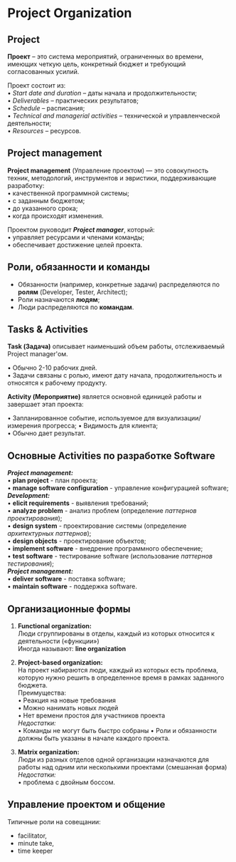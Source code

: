 # Project Organization

## Project
**Проект** – это система мероприятий, ограниченных во времени, имеющих четкую
цель, конкретный бюджет и требующий согласованных усилий.

Проект состоит из: <br>
• *Start date and duration* – даты начала и продолжительности; <br>
• *Deliverables* – практических результатов; <br>
• *Schedule* – расписания; <br>
• *Technical and managerial activities* – технической и управленческой деятельности; <br>
• *Resources* – ресурсов.<br>

## Project management
**Project management** (Управление проектом) — это совокупность техник, 
методологий, инструментов и
эвристики, поддерживающие разработку: <br>
• качественной программной системы; <br> 
• c заданным бюджетом; <br>
• до указанного срока; <br>
• когда происходят изменения.

Проектом руководит ***Project manager***, который: <br>
• управляет ресурсами и членами команды; <br>
• обеспечивает достижение целей проекта.

## Роли, обязанности и команды

- Обязанности (например, конкретные задачи) распределяются по **ролям** (Developer, Tester, Architect); 
- Роли назначаются **людям**; 
- Люди распределяются по **командам**.

## Tasks & Activities
**Task (Задача)** описывает наименьший объем работы, отслеживаемый Project manager'ом. <br>

• Обычно 2-10 рабочих дней. <br>
• Задачи связаны с ролью, имеют дату начала, продолжительность и относятся к рабочему продукту.

**Activity (Мероприятие)** является основной единицей работы и завершает этап проекта:

• Запланированное событие, используемое для визуализации/измерения прогресса;
• Видимость для клиента; <br> 
• Обычно дает результат.

## Основные Activities по разработке Software
***Project management:*** <br> 
• **plan project** - план проекта; <br> 
• **manage software configuration** - управление конфигурацией software; <br>
***Development:*** <br> 
• **elicit requirements** - выявления требований; <br>
• **analyze problem** - анализ проблем (определение *паттернов проектирования*); <br>
• **design system** - проектирование системы (определение *архитектурных паттернов*); <br>
• **design objects** - проектирование объектов; <br>
• **implement software** - внедрение программного обеспечение; <br>
• **test software** - тестирование software (использование *паттернов тестирования*); <br>
***Project management:*** <br> 
• **deliver software** - поставка software; <br>
• **maintain software** - поддержка software. <br>

## Организационные формы
1) **Functional organization:** <br>
Люди сгруппированы в отделы, каждый из которых относится к деятельности
(«функции») <br>
Иногда называют: **line organization** 

2) **Project-based organization:** <br>
На проект набираются люди, каждый из которых есть проблема, которую нужно 
решить в определенное время в рамках заданного бюджета. <br> 
Преимущества: <br>
• Реакция на новые требования <br>
• Можно нанимать новых людей <br>
• Нет времени простоя для участников проекта <br>
*Недостатки:* <br>
• Команды не могут быть быстро собраны
• Роли и обязанности должны быть указаны в начале каждого проекта.
3) **Matrix organization:** <br>
Люди из разных отделов одной организации назначаются для работы над одним или 
несколькими проектами (смешанная форма) <br>
*Недостатки:* <br> 
• проблема с двойным боссом.

## Управление проектом и общение
Типичные роли на совещании: 
- facilitator, 
- minute take, 
- time keeper